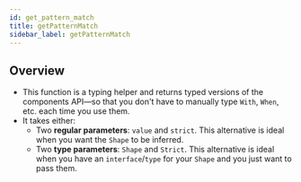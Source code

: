 ```yaml
---
id: get_pattern_match
title: getPatternMatch
sidebar_label: getPatternMatch
---
```


## Overview

- This function is a typing helper and returns typed versions of the components
  API—so that you don't have to manually type `With`, `When`, etc. each time you
  use them.
- It takes either:
  - Two **regular parameters**: `value` and `strict`. This alternative is ideal
    when you want the `Shape` to be inferred.
  - Two **type parameters**: `Shape` and `Strict`. This alternative is ideal
    when you have an `interface`/`type` for your `Shape` and you just want to
    pass them.
